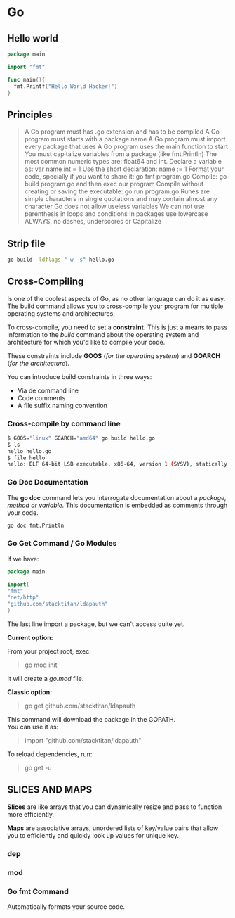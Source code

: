 # Go

## Hello world

```go
package main

import "fmt"

func main(){
  fmt.Printf("Hello World Hacker!")
}
```

## Principles

>A Go program must has .go extension and has to be compiled
>A Go program must starts with a package name
>A Go program must import every package that uses
>A Go program uses the main function to start
>You must capitalize variables from a package (like fmt.Println)
>The most common numeric types are: float64 and int.
>Declare a variable as: var name int = 1
>Use the short declaration: name := 1
>Format your code, specially if you want to share it: go fmt program.go
>Compile: go build program.go and then exec our program
>Compile without creating or saving the executable: go run program.go
>Runes are simple characters in single quotations and may contain almost any character
>Go does not allow useless variables
>We can not use parenthesis in loops and conditions
>In packages use lowercase ALWAYS, no dashes, underscores or Capitalize

## Strip file

```bash
go build -ldflags "-w -s" hello.go
```

## Cross-Compiling

Is one of the coolest aspects of Go, as no other language can do it as easy. <br/>
The build command allows you to cross-compile your program for multiple operating systems and architectures. <br/>

To cross-compile, you need to set a __constraint.__ This is just a means to pass information to the _build_ command about the operating system and architecture for which you'd like to compile your code. <br/>

These constraints include __GOOS__ (_for the operating system_) and __GOARCH__ (_for the architecture_). <br/>

You can introduce build constraints in three ways: <br/> 

* Via de command line
* Code comments 
* A file suffix naming convention


### Cross-compile by command line

```bash
$ GOOS="linux" GOARCH="amd64" go build hello.go
$ ls
hello hello.go
$ file hello
hello: ELF 64-bit LSB executable, x86-64, version 1 (SYSV), statically linked, not stripped
```
### Go Doc Documentation

The __go doc__ command lets you interrogate documentation about a _package, method or variable._ This documentation is embedded as comments through your code. 

```bash
go doc fmt.Println
```

### Go Get Command / Go Modules

If we have: <br/>

```go
package main

import(
"fmt"
"net/http"
"github.com/stacktitan/ldapauth"
)
```

The last line import a package, but we can't access quite yet. <br/>

__Current option:__ <br/>

From your project root, exec: <br/>

>go mod init

It will create a _go.mod_ file. <br/>

__Classic option:__ <br/>

>go get github.com/stacktitan/ldapauth

This command will download the package in the GOPATH. <br/>
You can use it as:

>import "github.com/stacktitan/ldapauth"

To reload dependencies, run: <br/>

>go get -u


## SLICES AND MAPS

__Slices__ are like arrays that you can dynamically resize and pass to function more efficiently. <br/>

__Maps__ are associative arrays, unordered lists of key/value pairs that allow you to efficiently and quickly look up values for unique key. <br/>






### dep

### mod

### Go fmt Command

Automatically formats your source code. <br/>

